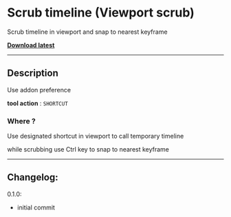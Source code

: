 # Scrub timeline (Viewport scrub)

Scrub timeline in viewport and snap to nearest keyframe

<!-- /!\ Alpha, work in progress -->

**[Download latest](https://github.com/Pullusb/REPO_NAME/archive/master.zip)**

<!-- ### [Demo Youtube]() -->

---  

## Description

Use addon preference 

**tool action** : `SHORTCUT`


### Where ?

Use designated shortcut in viewport to call temporary timeline

while scrubbing use Ctrl key to snap to nearest keyframe

---

## Changelog:

0.1.0:

- initial commit